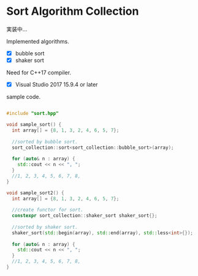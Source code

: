 # Sort Algorithm Collection

実装中…

Implemented algorithms.
- [x] bubble sort
- [x] shaker sort

Need for C++17 compiler.
- [x] Visual Studio 2017 15.9.4 or later

sample code.
```cpp

#include "sort.hpp"

void sample_sort() {
  int array[] = {8, 1, 3, 2, 4, 6, 5, 7};
  
  //sorted by bubble sort.
  sort_collection::sort<sort_collection::bubble_sort>(array);
  
  for (auto& n : array) {
    std::cout << n << ", ";
  }
  //1, 2, 3, 4, 5, 6, 7, 8, 
}

void sample_sort2() {
  int array[] = {8, 1, 3, 2, 4, 6, 5, 7};
  
  //create functor for sort.
  constexpr sort_collection::shaker_sort shaker_sort{};
  
  //sorted by shaker sort.
  shaker_sort(std::begin(array), std::end(array), std::less<int>{});
  
  for (auto& n : array) {
    std::cout << n << ", ";
  }
  //1, 2, 3, 4, 5, 6, 7, 8, 
}

```
